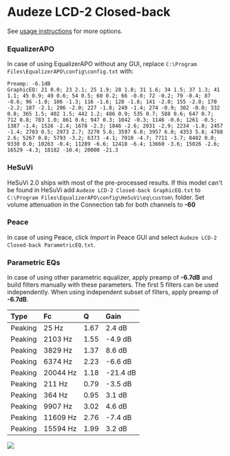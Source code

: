 # Audeze LCD-2 Closed-back
See [usage instructions](https://github.com/jaakkopasanen/AutoEq#usage) for more options.

### EqualizerAPO
In case of using EqualizerAPO without any GUI, replace `C:\Program Files\EqualizerAPO\config\config.txt`
with:
```
Preamp: -6.1dB
GraphicEQ: 21 0.0; 23 2.1; 25 1.9; 28 1.8; 31 1.6; 34 1.5; 37 1.3; 41 1.1; 45 0.9; 49 0.6; 54 0.5; 60 0.2; 66 -0.0; 72 -0.2; 79 -0.4; 87 -0.6; 96 -1.0; 106 -1.3; 116 -1.6; 128 -1.8; 141 -2.0; 155 -2.0; 170 -2.2; 187 -2.1; 206 -2.0; 227 -1.8; 249 -1.4; 274 -0.9; 302 -0.0; 332 0.8; 365 1.5; 402 1.5; 442 1.2; 486 0.9; 535 0.7; 588 0.6; 647 0.7; 712 0.8; 783 1.0; 861 0.6; 947 0.3; 1042 -0.3; 1146 -0.6; 1261 -0.5; 1387 -1.4; 1526 -2.4; 1678 -2.3; 1846 -2.6; 2031 -2.9; 2234 -1.8; 2457 -1.4; 2703 0.5; 2973 2.7; 3270 5.6; 3597 6.0; 3957 6.0; 4353 5.8; 4788 2.6; 5267 0.8; 5793 -3.2; 6373 -4.1; 7010 -4.7; 7711 -3.7; 8482 0.0; 9330 0.0; 10263 -0.4; 11289 -6.6; 12418 -6.4; 13660 -3.6; 15026 -2.6; 16529 -4.3; 18182 -10.4; 20000 -21.3
```

### HeSuVi
HeSuVi 2.0 ships with most of the pre-processed results. If this model can't be found in HeSuVi add
`Audeze LCD-2 Closed-back GraphicEQ.txt` to `C:\Program Files\EqualizerAPO\config\HeSuVi\eq\custom\` folder.
Set volume attenuation in the Connection tab for both channels to **-60**

### Peace
In case of using Peace, click *Import* in Peace GUI and select `Audeze LCD-2 Closed-back ParametricEQ.txt`.

### Parametric EQs
In case of using other parametric equalizer, apply preamp of **-6.7dB** and build filters manually
with these parameters. The first 5 filters can be used independently.
When using independent subset of filters, apply preamp of **-6.7dB**.

| Type    | Fc       |    Q | Gain     |
|:--------|:---------|:-----|:---------|
| Peaking | 25 Hz    | 1.67 | 2.4 dB   |
| Peaking | 2103 Hz  | 1.55 | -4.9 dB  |
| Peaking | 3829 Hz  | 1.37 | 8.6 dB   |
| Peaking | 6374 Hz  | 2.23 | -6.6 dB  |
| Peaking | 20044 Hz | 1.18 | -21.4 dB |
| Peaking | 211 Hz   | 0.79 | -3.5 dB  |
| Peaking | 364 Hz   | 0.95 | 3.1 dB   |
| Peaking | 9907 Hz  | 3.02 | 4.6 dB   |
| Peaking | 11609 Hz | 2.76 | -7.4 dB  |
| Peaking | 15594 Hz | 1.99 | 3.2 dB   |

![](https://raw.githubusercontent.com/jaakkopasanen/AutoEq/master/results/oratory1990/harman_over-ear_2018/Audeze%20LCD-2%20Closed-back/Audeze%20LCD-2%20Closed-back.png)
